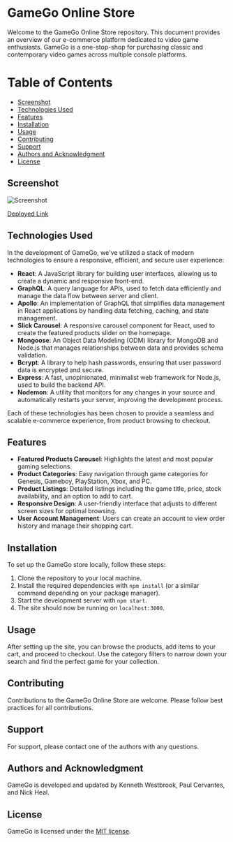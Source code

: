 # GameGo Online Store

Welcome to the GameGo Online Store repository. This document provides an overview of our e-commerce platform dedicated to video game enthusiasts. GameGo is a one-stop-shop for purchasing classic and contemporary video games across multiple console platforms.

# Table of Contents

- [Screenshot](#screenshot)
- [Technologies Used](#technologies-used)
- [Features](#features)
- [Installation](#installation)
- [Usage](#usage)
- [Contributing](#contributing)
- [Support](#support)
- [Authors and Acknowledgment](#authors-and-acknowledgment)
- [License](#license)

## Screenshot

![Screenshot](./client/src/assets/Screenshot.png)

[Deployed Link](https://limitless-wildwood-39511-8e83c1f3437b.herokuapp.com/)

## Technologies Used

In the development of GameGo, we've utilized a stack of modern technologies to ensure a responsive, efficient, and secure user experience:

- **React**: A JavaScript library for building user interfaces, allowing us to create a dynamic and responsive front-end.
- **GraphQL**: A query language for APIs, used to fetch data efficiently and manage the data flow between server and client.
- **Apollo**: An implementation of GraphQL that simplifies data management in React applications by handling data fetching, caching, and state management.
- **Slick Carousel**: A responsive carousel component for React, used to create the featured products slider on the homepage.
- **Mongoose**: An Object Data Modeling (ODM) library for MongoDB and Node.js that manages relationships between data and provides schema validation.
- **Bcrypt**: A library to help hash passwords, ensuring that user password data is encrypted and secure.
- **Express**: A fast, unopinionated, minimalist web framework for Node.js, used to build the backend API.
- **Nodemon**: A utility that monitors for any changes in your source and automatically restarts your server, improving the development process.

Each of these technologies has been chosen to provide a seamless and scalable e-commerce experience, from product browsing to checkout.

## Features

- **Featured Products Carousel**: Highlights the latest and most popular gaming selections.
- **Product Categories**: Easy navigation through game categories for Genesis, Gameboy, PlayStation, Xbox, and PC.
- **Product Listings**: Detailed listings including the game title, price, stock availability, and an option to add to cart.
- **Responsive Design**: A user-friendly interface that adjusts to different screen sizes for optimal browsing.
- **User Account Management**: Users can create an account to view order history and manage their shopping cart.

## Installation

To set up the GameGo store locally, follow these steps:

1. Clone the repository to your local machine.
2. Install the required dependencies with `npm install` (or a similar command depending on your package manager).
3. Start the development server with `npm start`.
4. The site should now be running on `localhost:3000`.

## Usage

After setting up the site, you can browse the products, add items to your cart, and proceed to checkout. Use the category filters to narrow down your search and find the perfect game for your collection.

## Contributing

Contributions to the GameGo Online Store are welcome. Please follow best practices for all contributions.

## Support

For support, please contact one of the authors with any questions.

## Authors and Acknowledgment

GameGo is developed and updated by Kenneth Westbrook, Paul Cervantes, and Nick Heal.

## License

GameGo is licensed under the [MIT license](LICENSE.md).
